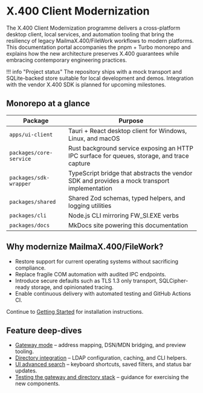 # X.400 Client Modernization

The X.400 Client Modernization programme delivers a cross-platform desktop client, local services, and automation tooling that bring the resiliency of legacy MailmaX.400/FileWork workflows to modern platforms. This documentation portal accompanies the pnpm + Turbo monorepo and explains how the new architecture preserves X.400 guarantees while embracing contemporary engineering practices.

!!! info "Project status"
The repository ships with a mock transport and SQLite-backed store suitable for local development and demos. Integration with the vendor X.400 SDK is planned for upcoming milestones.

## Monorepo at a glance

| Package                 | Purpose                                                                                      |
| ----------------------- | -------------------------------------------------------------------------------------------- |
| `apps/ui-client`        | Tauri + React desktop client for Windows, Linux, and macOS                                   |
| `packages/core-service` | Rust background service exposing an HTTP IPC surface for queues, storage, and trace capture  |
| `packages/sdk-wrapper`  | TypeScript bridge that abstracts the vendor SDK and provides a mock transport implementation |
| `packages/shared`       | Shared Zod schemas, typed helpers, and logging utilities                                     |
| `packages/cli`          | Node.js CLI mirroring FW_SI.EXE verbs                                                        |
| `packages/docs`         | MkDocs site powering this documentation                                                      |

## Why modernize MailmaX.400/FileWork?

- Restore support for current operating systems without sacrificing compliance.
- Replace fragile COM automation with audited IPC endpoints.
- Introduce secure defaults such as TLS 1.3 only transport, SQLCipher-ready storage, and opinionated tracing.
- Enable continuous delivery with automated testing and GitHub Actions CI.

Continue to [Getting Started](getting-started.md) for installation instructions.

## Feature deep-dives

- [Gateway mode](gateway-mode.md) – address mapping, DSN/MDN bridging, and preview tooling.
- [Directory integration](directory-integration.md) – LDAP configuration, caching, and CLI helpers.
- [UI advanced search](ui-advanced-search.md) – keyboard shortcuts, saved filters, and status bar updates.
- [Testing the gateway and directory stack](testing-gateway-directory.md) – guidance for exercising the new components.
